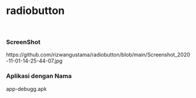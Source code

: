 # radiobutton

<br>

<h3>ScreenShot</h3>
https://github.com/rizwangustama/radiobutton/blob/main/Screenshot_2020-11-01-14-25-44-07.jpg

<h3>Aplikasi dengan Nama</h3>
app-debugg.apk

